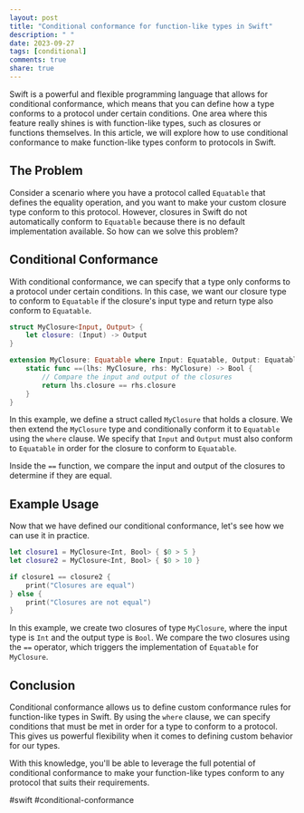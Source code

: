 ```yaml
---
layout: post
title: "Conditional conformance for function-like types in Swift"
description: " "
date: 2023-09-27
tags: [conditional]
comments: true
share: true
---
```


Swift is a powerful and flexible programming language that allows for conditional conformance, which means that you can define how a type conforms to a protocol under certain conditions. One area where this feature really shines is with function-like types, such as closures or functions themselves. In this article, we will explore how to use conditional conformance to make function-like types conform to protocols in Swift.

## The Problem

Consider a scenario where you have a protocol called `Equatable` that defines the equality operation, and you want to make your custom closure type conform to this protocol. However, closures in Swift do not automatically conform to `Equatable` because there is no default implementation available. So how can we solve this problem?

## Conditional Conformance

With conditional conformance, we can specify that a type only conforms to a protocol under certain conditions. In this case, we want our closure type to conform to `Equatable` if the closure's input type and return type also conform to `Equatable`.

```swift
struct MyClosure<Input, Output> {
    let closure: (Input) -> Output
}

extension MyClosure: Equatable where Input: Equatable, Output: Equatable {
    static func ==(lhs: MyClosure, rhs: MyClosure) -> Bool {
        // Compare the input and output of the closures
        return lhs.closure == rhs.closure
    }
}
```

In this example, we define a struct called `MyClosure` that holds a closure. We then extend the `MyClosure` type and conditionally conform it to `Equatable` using the `where` clause. We specify that `Input` and `Output` must also conform to `Equatable` in order for the closure to conform to `Equatable`.

Inside the `==` function, we compare the input and output of the closures to determine if they are equal.

## Example Usage

Now that we have defined our conditional conformance, let's see how we can use it in practice.

```swift
let closure1 = MyClosure<Int, Bool> { $0 > 5 }
let closure2 = MyClosure<Int, Bool> { $0 > 10 }

if closure1 == closure2 {
    print("Closures are equal")
} else {
    print("Closures are not equal")
}
```

In this example, we create two closures of type `MyClosure`, where the input type is `Int` and the output type is `Bool`. We compare the two closures using the `==` operator, which triggers the implementation of `Equatable` for `MyClosure`.

## Conclusion

Conditional conformance allows us to define custom conformance rules for function-like types in Swift. By using the `where` clause, we can specify conditions that must be met in order for a type to conform to a protocol. This gives us powerful flexibility when it comes to defining custom behavior for our types.

With this knowledge, you'll be able to leverage the full potential of conditional conformance to make your function-like types conform to any protocol that suits their requirements.

#swift #conditional-conformance